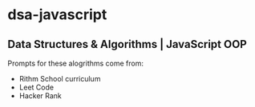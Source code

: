 # dsa-javascript
 ## Data Structures &amp; Algorithms | JavaScript OOP
 
Prompts for these alogrithms come from:
- Rithm School curriculum
- Leet Code
- Hacker Rank
